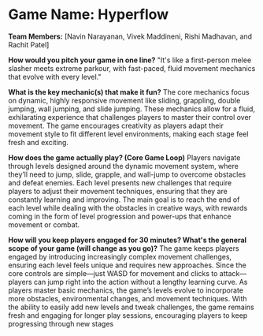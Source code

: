 # Game Name: Hyperflow

**Team Members:** [Navin Narayanan, Vivek Maddineni, Rishi Madhavan, and Rachit Patel]

**How would you pitch your game in one line?**
"It's like a first-person melee slasher meets extreme parkour, with fast-paced, fluid movement mechanics that evolve with every level."

**What is the key mechanic(s) that make it fun?**
The core mechanics focus on dynamic, highly responsive movement like sliding, grappling, double jumping, wall jumping, and slide jumping. These mechanics allow for a fluid, exhilarating experience that challenges players to master their control over movement. The game encourages creativity as players adapt their movement style to fit different level environments, making each stage feel fresh and exciting.

**How does the game actually play? (Core Game Loop)**
Players navigate through levels designed around the dynamic movement system, where they’ll need to jump, slide, grapple, and wall-jump to overcome obstacles and defeat enemies. Each level presents new challenges that require players to adjust their movement techniques, ensuring that they are constantly learning and improving. The main goal is to reach the end of each level while dealing with the obstacles in creative ways, with rewards coming in the form of level progression and power-ups that enhance movement or combat.

**How will you keep players engaged for 30 minutes? What's the general scope of your game (will change as you go)?**
The game keeps players engaged by introducing increasingly complex movement challenges, ensuring each level feels unique and requires new approaches. Since the core controls are simple—just WASD for movement and clicks to attack—players can jump right into the action without a lengthy learning curve. As players master basic mechanics, the game’s levels evolve to incorporate more obstacles, environmental changes, and movement techniques. With the ability to easily add new levels and tweak challenges, the game remains fresh and engaging for longer play sessions, encouraging players to keep progressing through new stages
